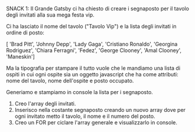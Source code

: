 SNACK 1:
Il Grande Gatsby ci ha chiesto di creare i segnaposto per il tavolo degli invitati alla sua mega festa vip.

Ci ha lasciato il nome del tavolo ("Tavolo Vip") e la lista degli invitati in ordine di posto:

[ 'Brad Pitt', 'Johnny Depp', 'Lady Gaga', 'Cristiano Ronaldo', 'Georgina Rodriguez', 'Chiara Ferragni', 'Fedez', 'George Clooney', 'Amal Clooney', 'Maneskin']  

Ma la tipografia per stampare il tutto vuole che le mandiamo una lista di ospiti in cui ogni ospite sia un oggetto javascript che ha come attributi: nome del tavolo, nome dell'ospite e posto occupato.

Generiamo e stampiamo in console la lista per i segnaposto.

1. Creo l'array degli invitati.
2. Inserisco nella costante segnaposto creando un nuovo array dove per ogni invitato metto il tavolo, il nome e il numero del posto.
3. Creo un FOR per ciclare l'array generale e visualizzarlo in console.
